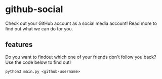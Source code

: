 # github-social

Check out your GitHub account as a social media account! Read more to find out what we can do for you.

## features

Do you want to findout which one of your friends don't follow you back? Use the code below to find out!

    python3 main.py <github-username>                
